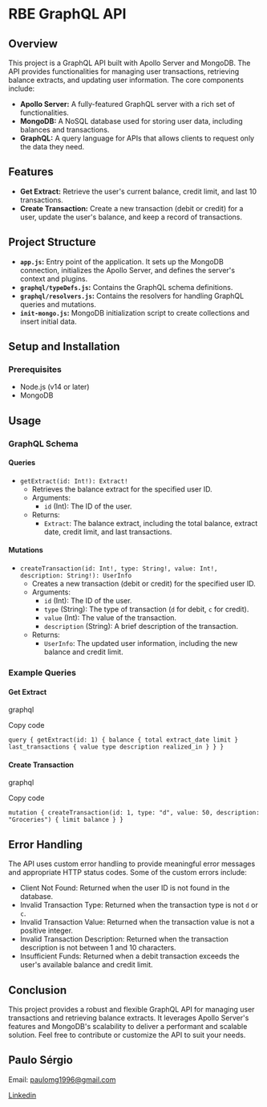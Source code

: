 # RBE GraphQL API

## Overview

This project is a GraphQL API built with Apollo Server and MongoDB. The API provides functionalities for managing user transactions, retrieving balance extracts, and updating user information. The core components include:

- **Apollo Server:** A fully-featured GraphQL server with a rich set of functionalities.
- **MongoDB:** A NoSQL database used for storing user data, including balances and transactions.
- **GraphQL:** A query language for APIs that allows clients to request only the data they need.

## Features

- **Get Extract:** Retrieve the user's current balance, credit limit, and last 10 transactions.
- **Create Transaction:** Create a new transaction (debit or credit) for a user, update the user's balance, and keep a record of transactions.

## Project Structure

- **`app.js`:** Entry point of the application. It sets up the MongoDB connection, initializes the Apollo Server, and defines the server's context and plugins.
- **`graphql/typeDefs.js`:** Contains the GraphQL schema definitions.
- **`graphql/resolvers.js`:** Contains the resolvers for handling GraphQL queries and mutations.
- **`init-mongo.js`:** MongoDB initialization script to create collections and insert initial data.

## Setup and Installation

### Prerequisites

- Node.js (v14 or later)
- MongoDB


Usage
-----

### GraphQL Schema

#### Queries

-   `getExtract(id: Int!): Extract!`
    -   Retrieves the balance extract for the specified user ID.
    -   Arguments:
        -   `id` (Int): The ID of the user.
    -   Returns:
        -   `Extract`: The balance extract, including the total balance, extract date, credit limit, and last transactions.

#### Mutations

-   `createTransaction(id: Int!, type: String!, value: Int!, description: String!): UserInfo`
    -   Creates a new transaction (debit or credit) for the specified user ID.
    -   Arguments:
        -   `id` (Int): The ID of the user.
        -   `type` (String): The type of transaction (`d` for debit, `c` for credit).
        -   `value` (Int): The value of the transaction.
        -   `description` (String): A brief description of the transaction.
    -   Returns:
        -   `UserInfo`: The updated user information, including the new balance and credit limit.

### Example Queries

#### Get Extract

graphql

Copy code

`query {
  getExtract(id: 1) {
    balance {
      total
      extract_date
      limit
    }
    last_transactions {
      value
      type
      description
      realized_in
    }
  }
}`

#### Create Transaction

graphql

Copy code

`mutation {
  createTransaction(id: 1, type: "d", value: 50, description: "Groceries") {
    limit
    balance
  }
}`

Error Handling
--------------

The API uses custom error handling to provide meaningful error messages and appropriate HTTP status codes. Some of the custom errors include:

-   Client Not Found: Returned when the user ID is not found in the database.
-   Invalid Transaction Type: Returned when the transaction type is not `d` or `c`.
-   Invalid Transaction Value: Returned when the transaction value is not a positive integer.
-   Invalid Transaction Description: Returned when the transaction description is not between 1 and 10 characters.
-   Insufficient Funds: Returned when a debit transaction exceeds the user's available balance and credit limit.

Conclusion
----------

This project provides a robust and flexible GraphQL API for managing user transactions and retrieving balance extracts. It leverages Apollo Server's features and MongoDB's scalability to deliver a performant and scalable solution. Feel free to contribute or customize the API to suit your needs.

## Paulo Sérgio
Email: paulomg1996@gmail.com

[Linkedin](https://www.linkedin.com/in/paulo-sergio-pereira-filho/)